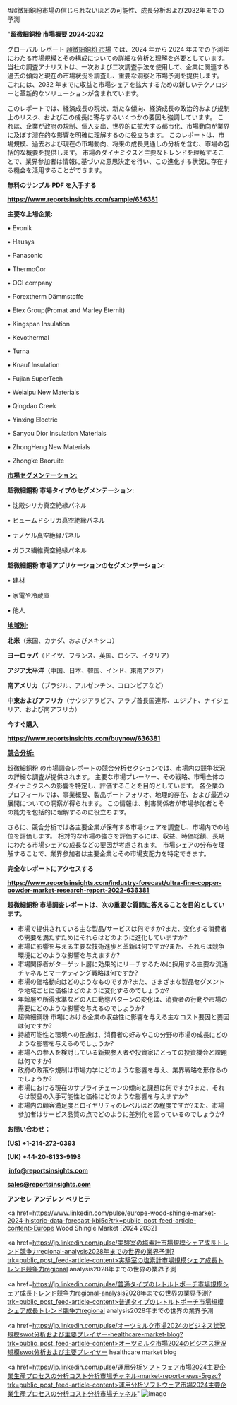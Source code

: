 #超微細銅粉市場の信じられないほどの可能性、成長分析および2032年までの予測

"<strong>超微細銅粉 市場概要 2024-2032</strong>

グローバル レポート <a href=https://www.reportsinsights.com/sample/636381>超微細銅粉 市場</a> では、2024 年から 2024 年までの予測年にわたる市場規模とその構成についての詳細な分析と理解を必要としています。 当社の調査アナリストは、一次および二次調査手法を使用して、企業に関連する過去の傾向と現在の市場状況を調査し、重要な洞察と市場予測を提供します。 これには、2032 年までに収益と市場シェアを拡大​​するための新しいテクノロジーと革新的なソリューションが含まれています。

このレポートでは、経済成長の現状、新たな傾向、経済成長の政治的および規制上のリスク、およびこの成長に寄与するいくつかの要因も強調しています。 これは、企業が政府の規制、個人支出、世界的に拡大する都市化、市場動向が業界に及ぼす潜在的な影響を明確に理解するのに役立ちます。 このレポートは、市場規模、過去および現在の市場動向、将来の成長見通しの分析を含む、市場の包括的な概要を提供します。 市場のダイナミクスと主要なトレンドを理解することで、業界参加者は情報に基づいた意思決定を行い、この進化する状況に存在する機会を活用することができます。

<strong><b>無料のサンプル PDF を入手する</b></strong>

<a href=https://www.reportsinsights.com/sample/636381><strong><u>https://www.reportsinsights.com/sample/636381</u></strong></a>

<strong>主要な上場企業:</strong>

• Evonik

• Hausys

• Panasonic

• ThermoCor

• OCI company

• Porextherm Dämmstoffe

• Etex Group(Promat and Marley Eternit)

• Kingspan Insulation

• Kevothermal

• Turna

• Knauf Insulation

• Fujian SuperTech

• Weiaipu New Materials

• Qingdao Creek

• Yinxing Electric

• Sanyou Dior Insulation Materials

• ZhongHeng New Materials

• Zhongke Baoruite

<strong><u>市場セグメンテーション</u></strong><strong><u>:</u></strong>

<strong>超微細銅粉 市場タイプのセグメンテーション:</strong>

• 沈殿シリカ真空絶縁パネル

• ヒュームドシリカ真空絶縁パネル

• ナノゲル真空絶縁パネル

• ガラス繊維真空絶縁パネル

<strong>超微細銅粉 市場アプリケーションのセグメンテーション:</strong>

• 建材

• 家電や冷蔵庫

• 他人

<strong><u>地域別</u></strong><strong><u>:</u></strong>

<strong>北米</strong>（米国、カナダ、およびメキシコ）

<strong>ヨーロッパ</strong>（ドイツ、フランス、英国、ロシア、イタリア）

<strong>アジア太平洋</strong>（中国、日本、韓国、インド、東南アジア）

<strong>南アメリカ</strong>（ブラジル、アルゼンチン、コロンビアなど）

<strong>中東およびアフリカ</strong>（サウジアラビア、アラブ首長国連邦、エジプト、ナイジェリア、および南アフリカ）

<strong>今すぐ購入</strong>

<a href=https://www.reportsinsights.com/buynow/636381><strong><u>https://www.reportsinsights.com/buynow/636381</u></strong></a>

<strong><u>競合分析:</u></strong>

超微細銅粉 の市場調査レポートの競合分析セクションでは、市場内の競争状況の詳細な調査が提供されます。 主要な市場プレーヤー、その戦略、市場全体のダイナミクスへの影響を特定し、評価することを目的としています。 各企業のプロフィールでは、事業概要、製品ポートフォリオ、地理的存在、および最近の展開についての洞察が得られます。 この情報は、利害関係者が市場参加者とその能力を包括的に理解するのに役立ちます。

さらに、競合分析では各主要企業が保有する市場シェアを調査し、市場内での地位を評価します。 相対的な市場の強さを評価するには、収益、時価総額、長期にわたる市場シェアの成長などの要因が考慮されます。 市場シェアの分布を理解することで、業界参加者は主要企業とその市場支配力を特定できます。

<strong>完全なレポートにアクセスする</strong>

<a href=https://www.reportsinsights.com/industry-forecast/ultra-fine-copper-powder-market-research-report-2022-636381><strong><u><b>https://www.reportsinsights.com/industry-forecast/ultra-fine-copper-powder-market-research-report-2022-636381</b></u></strong></a>

<strong><b>超微細銅粉 市場調査レポートは、次の重要な質問に答えることを目的としています。</b></strong>
<ul>
  <li>市場で提供されている主な製品/サービスは何ですか?また、変化する消費者の需要を満たすためにそれらはどのように進化していますか?</li>
  <li>市場に影響を与える主要な技術進歩と革新は何ですか?また、それらは競争環境にどのような影響を与えますか?</li>
  <li>市場関係者がターゲット層に効果的にリーチするために採用する主要な流通チャネルとマーケティング戦略は何ですか?</li>
  <li>市場の価格動向はどのようなものですか?また、さまざまな製品セグメントや地域ごとに価格はどのように変化するのでしょうか?</li>
  <li>年齢層や所得水準などの人口動態パターンの変化は、消費者の行動や市場の需要にどのような影響を与えるのでしょうか?</li>
  <li>超微細銅粉 市場における企業の収益性に影響を与える主なコスト要因と要因は何ですか?</li>
  <li>持続可能性と環境への配慮は、消費者の好みやこの分野の市場の成長にどのような影響を与えるのでしょうか?</li>
  <li>市場への参入を検討している新規参入者や投資家にとっての投資機会と課題は何ですか?</li>
  <li>政府の政策や規制は市場力学にどのような影響を与え、業界戦略を形作るのでしょうか?</li>
  <li>市場における現在のサプライチェーンの傾向と課題は何ですか?また、それらは製品の入手可能性と価格にどのような影響を与えますか?</li>
  <li>市場内の顧客満足度とロイヤリティのレベルはどの程度ですか?また、市場参加者はサービス品質の点でどのように差別化を図っているのでしょうか?</li>
</ul>
<strong>お問い合わせ：</strong>

<strong>(US) +1-214-272-0393</strong>

<strong>(UK) +44-20-8133-9198</strong>

<strong> </strong><a href=info@reportsinsights.com><strong><u>info@reportsinsights.com</u></strong></a>

<a href=sales@reportsinsights.com><strong><u>sales@reportsinsights.com</u></strong></a>

<strong>アンセレ アンデレン ベリヒテ</strong>

<a href=https://www.linkedin.com/pulse/europe-wood-shingle-market-2024-historic-data-forecast-kbi5c?trk=public_post_feed-article-content>Europe Wood Shingle Market [2024 2032]</a>

<a href=https://jp.linkedin.com/pulse/実験室の塩素計市場規模シェア成長トレンド競争力regional-analysis2028年までの世界の業界予測?trk=public_post_feed-article-content>実験室の塩素計市場規模シェア成長トレンド競争力regional analysis2028年までの世界の業界予測</a>

<a href=https://jp.linkedin.com/pulse/普通タイプのレトルトポーチ市場規模シェア成長トレンド競争力regional-analysis2028年までの世界の業界予測?trk=public_post_feed-article-content>普通タイプのレトルトポーチ市場規模シェア成長トレンド競争力regional analysis2028年までの世界の業界予測</a>

<a href=https://jp.linkedin.com/pulse/オーツミルク市場2024のビジネス状況規模swot分析および主要プレイヤー-healthcare-market-blog?trk=public_post_feed-article-content>オーツミルク市場2024のビジネス状況規模swot分析および主要プレイヤー healthcare market blog</a>

<a href=https://jp.linkedin.com/pulse/運用分析ソフトウェア市場2024主要企業生産プロセスの分析コスト分析市場チャネル-market-report-news-5rgzc?trk=public_post_feed-article-content>運用分析ソフトウェア市場2024主要企業生産プロセスの分析コスト分析市場チャネル</a>"
![image](https://github.com/ahaan12367/RIMarket24/assets/158471582/e625173c-0b0f-4c3d-9828-aab7f901ca84)
